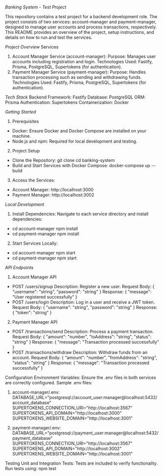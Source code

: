 *Banking System - Test Project*

This repository contains a test project for a backend development role. The project consists of two services: account-manager and payment-manager, designed to manage user accounts and process transactions, respectively. This README provides an overview of the project, setup instructions, and details on how to run and test the services.


*Project Overview*
Services
1. Account Manager Service (account-manager):
   Purpose: Manages user accounts including registration and login.
   Technologies Used: Fastify, Prisma, PostgreSQL, Supertokens (for authentication).
2. Payment Manager Service (payment-manager):
   Purpose: Handles transaction processing such as sending and withdrawing funds.
   Technologies Used: Fastify, Prisma, PostgreSQL, Supertokens (for authentication).


*Tech Stack*
Backend Framework: Fastify
Database: PostgreSQL
ORM: Prisma
Authentication: Supertokens
Containerization: Docker


*Getting Started*
1. Prerequisites
- Docker: Ensure Docker and Docker Compose are installed on your machine.
- Node.js and npm: Required for local development and testing.

2. Project Setup
- Clone the Repository:
          git clone <repository-url>
          cd banking-system
- Build and Start Services with Docker Compose:
          docker-compose up --build

3. Access the Services:
- Account Manager: http://localhost:3000
- Payment Manager: http://localhost:3002


*Local Development*
1. Install Dependencies:
Navigate to each service directory and install dependencies:
- cd account-manager
  npm install
- cd payment-manager
  npm install
2. Start Services Locally:
- cd account-manager
  npm start
- cd payment-manager
  npm start


*API Endpoints*
1. Account Manager API
- POST /users/signup
  Description: Register a new user.
  Request Body: { "username": "string", "password": "string" }
  Response: { "message": "User registered successfully" }
- POST /users/login
  Description: Log in a user and receive a JWT token.
  Request Body: { "username": "string", "password": "string" }
  Response: { "token": "string" }
2. Payment Manager API
- POST /transactions/send
  Description: Process a payment transaction.
  Request Body: { "amount": "number", "toAddress": "string", "status": "string" }
  Response: { "message": "Transaction processed successfully" }
- POST /transactions/withdraw
  Description: Withdraw funds from an account.
  Request Body: { "amount": "number", "fromAddress": "string", "status": "string" }
  Response: { "message": "Transaction processed successfully" }


Configuration
Environment Variables: Ensure the .env files in both services are correctly configured. Sample .env files:

1. account-manager/.env:
DATABASE_URL="postgresql://account_user:manager@localhost:5432/account_database"
SUPERTOKENS_CONNECTION_URI="http://localhost:3567"
SUPERTOKENS_API_DOMAIN="http://localhost:3000"
SUPERTOKENS_WEBSITE_DOMAIN="http://localhost:3001"

2. payment-manager/.env:
DATABASE_URL="postgresql://payment_user:manager@localhost:5432/payment_database"
SUPERTOKENS_CONNECTION_URI="http://localhost:3567"
SUPERTOKENS_API_DOMAIN="http://localhost:3002"
SUPERTOKENS_WEBSITE_DOMAIN="http://localhost:3001"


Testing
Unit and Integration Tests: Tests are included to verify functionality. Run tests using:
npm test
